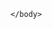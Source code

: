 <html>
	<body>
		<script type='text/javascript'>
	function initEmbeddedMessaging() {
		try {
			embeddedservice_bootstrap.settings.language = 'en_US'; // For example, enter 'en' or 'en-US'
			window.addEventListener("onEmbeddedMessagingReady", () => {            
	console.log( "Inside Prechat API!!" );
	embeddedservice_bootstrap.prechatAPI.setHiddenPrechatFields( { "Hiddenemail" : "mmohammed@amplify.com" } );
});
			embeddedservice_bootstrap.init(
				console.log( "Inside INIT!" );
				'00DNq000000H9QH',
				'Miaw_git_hub',
				'https://amplify--sandboxpc.sandbox.my.site.com/ESWMiawgithub1702107659319',
				{
					console.log( "Inside scrt!" );
					scrt2URL: 'https://amplify--sandboxpc.sandbox.my.salesforce-scrt.com'
				}
			);
		} catch (err) {
			console.error('Error loading Embedded Messaging: ', err);
		}
	};
</script>
<script type='text/javascript' src='https://amplify--sandboxpc.sandbox.my.site.com/ESWMiawgithub1702107659319/assets/js/bootstrap.min.js' onload='initEmbeddedMessaging()'></script>


	</body>
</html>
